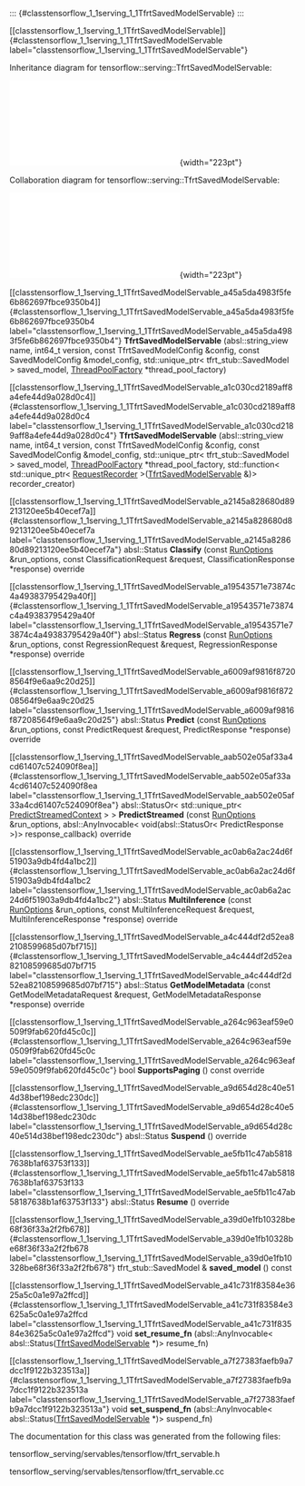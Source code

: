 ::: {#classtensorflow_1_1serving_1_1TfrtSavedModelServable}
:::

[\[classtensorflow\_1\_1serving\_1\_1TfrtSavedModelServable\]]{#classtensorflow_1_1serving_1_1TfrtSavedModelServable
label="classtensorflow_1_1serving_1_1TfrtSavedModelServable"}

Inheritance diagram for tensorflow::serving::TfrtSavedModelServable:

![image](classtensorflow_1_1serving_1_1TfrtSavedModelServable__inherit__graph.pdf){width="223pt"}

Collaboration diagram for tensorflow::serving::TfrtSavedModelServable:

![image](classtensorflow_1_1serving_1_1TfrtSavedModelServable__coll__graph.pdf){width="223pt"}

[\[classtensorflow\_1\_1serving\_1\_1TfrtSavedModelServable\_a45a5da4983f5fe6b862697fbce9350b4\]]{#classtensorflow_1_1serving_1_1TfrtSavedModelServable_a45a5da4983f5fe6b862697fbce9350b4
label="classtensorflow_1_1serving_1_1TfrtSavedModelServable_a45a5da4983f5fe6b862697fbce9350b4"}
**TfrtSavedModelServable** (absl::string\_view name, int64\_t version,
const TfrtSavedModelConfig &config, const SavedModelConfig
&model\_config, std::unique\_ptr$<$ tfrt\_stub::SavedModel $>$
saved\_model,
[ThreadPoolFactory](#classtensorflow_1_1serving_1_1ThreadPoolFactory)
$\ast$thread\_pool\_factory)

[\[classtensorflow\_1\_1serving\_1\_1TfrtSavedModelServable\_a1c030cd2189aff8a4efe44d9a028d0c4\]]{#classtensorflow_1_1serving_1_1TfrtSavedModelServable_a1c030cd2189aff8a4efe44d9a028d0c4
label="classtensorflow_1_1serving_1_1TfrtSavedModelServable_a1c030cd2189aff8a4efe44d9a028d0c4"}
**TfrtSavedModelServable** (absl::string\_view name, int64\_t version,
const TfrtSavedModelConfig &config, const SavedModelConfig
&model\_config, std::unique\_ptr$<$ tfrt\_stub::SavedModel $>$
saved\_model,
[ThreadPoolFactory](#classtensorflow_1_1serving_1_1ThreadPoolFactory)
$\ast$thread\_pool\_factory, std::function$<$ std::unique\_ptr$<$
[RequestRecorder](#classtensorflow_1_1serving_1_1RequestRecorder)
$>$([TfrtSavedModelServable](#classtensorflow_1_1serving_1_1TfrtSavedModelServable)
&)$>$ recorder\_creator)

[\[classtensorflow\_1\_1serving\_1\_1TfrtSavedModelServable\_a2145a828680d89213120ee5b40ecef7a\]]{#classtensorflow_1_1serving_1_1TfrtSavedModelServable_a2145a828680d89213120ee5b40ecef7a
label="classtensorflow_1_1serving_1_1TfrtSavedModelServable_a2145a828680d89213120ee5b40ecef7a"}
absl::Status **Classify** (const
[RunOptions](#structtensorflow_1_1serving_1_1servables_1_1RunOptions)
&run\_options, const ClassificationRequest &request,
ClassificationResponse $\ast$response) override

[\[classtensorflow\_1\_1serving\_1\_1TfrtSavedModelServable\_a19543571e73874c4a49383795429a40f\]]{#classtensorflow_1_1serving_1_1TfrtSavedModelServable_a19543571e73874c4a49383795429a40f
label="classtensorflow_1_1serving_1_1TfrtSavedModelServable_a19543571e73874c4a49383795429a40f"}
absl::Status **Regress** (const
[RunOptions](#structtensorflow_1_1serving_1_1servables_1_1RunOptions)
&run\_options, const RegressionRequest &request, RegressionResponse
$\ast$response) override

[\[classtensorflow\_1\_1serving\_1\_1TfrtSavedModelServable\_a6009af9816f87208564f9e6aa9c20d25\]]{#classtensorflow_1_1serving_1_1TfrtSavedModelServable_a6009af9816f87208564f9e6aa9c20d25
label="classtensorflow_1_1serving_1_1TfrtSavedModelServable_a6009af9816f87208564f9e6aa9c20d25"}
absl::Status **Predict** (const
[RunOptions](#structtensorflow_1_1serving_1_1servables_1_1RunOptions)
&run\_options, const PredictRequest &request, PredictResponse
$\ast$response) override

[\[classtensorflow\_1\_1serving\_1\_1TfrtSavedModelServable\_aab502e05af33a4cd61407c524090f8ea\]]{#classtensorflow_1_1serving_1_1TfrtSavedModelServable_aab502e05af33a4cd61407c524090f8ea
label="classtensorflow_1_1serving_1_1TfrtSavedModelServable_aab502e05af33a4cd61407c524090f8ea"}
absl::StatusOr$<$ std::unique\_ptr$<$
[PredictStreamedContext](#classtensorflow_1_1serving_1_1PredictStreamedContext)
$>$ $>$ **PredictStreamed** (const
[RunOptions](#structtensorflow_1_1serving_1_1servables_1_1RunOptions)
&run\_options, absl::AnyInvocable$<$ void(absl::StatusOr$<$
PredictResponse $>$)$>$ response\_callback) override

[\[classtensorflow\_1\_1serving\_1\_1TfrtSavedModelServable\_ac0ab6a2ac24d6f51903a9db4fd4a1bc2\]]{#classtensorflow_1_1serving_1_1TfrtSavedModelServable_ac0ab6a2ac24d6f51903a9db4fd4a1bc2
label="classtensorflow_1_1serving_1_1TfrtSavedModelServable_ac0ab6a2ac24d6f51903a9db4fd4a1bc2"}
absl::Status **MultiInference** (const
[RunOptions](#structtensorflow_1_1serving_1_1servables_1_1RunOptions)
&run\_options, const MultiInferenceRequest &request,
MultiInferenceResponse $\ast$response) override

[\[classtensorflow\_1\_1serving\_1\_1TfrtSavedModelServable\_a4c444df2d52ea82108599685d07bf715\]]{#classtensorflow_1_1serving_1_1TfrtSavedModelServable_a4c444df2d52ea82108599685d07bf715
label="classtensorflow_1_1serving_1_1TfrtSavedModelServable_a4c444df2d52ea82108599685d07bf715"}
absl::Status **GetModelMetadata** (const GetModelMetadataRequest
&request, GetModelMetadataResponse $\ast$response) override

[\[classtensorflow\_1\_1serving\_1\_1TfrtSavedModelServable\_a264c963eaf59e0509f9fab620fd45c0c\]]{#classtensorflow_1_1serving_1_1TfrtSavedModelServable_a264c963eaf59e0509f9fab620fd45c0c
label="classtensorflow_1_1serving_1_1TfrtSavedModelServable_a264c963eaf59e0509f9fab620fd45c0c"}
bool **SupportsPaging** () const override

[\[classtensorflow\_1\_1serving\_1\_1TfrtSavedModelServable\_a9d654d28c40e514d38bef198edc230dc\]]{#classtensorflow_1_1serving_1_1TfrtSavedModelServable_a9d654d28c40e514d38bef198edc230dc
label="classtensorflow_1_1serving_1_1TfrtSavedModelServable_a9d654d28c40e514d38bef198edc230dc"}
absl::Status **Suspend** () override

[\[classtensorflow\_1\_1serving\_1\_1TfrtSavedModelServable\_ae5fb11c47ab58187638b1af63753f133\]]{#classtensorflow_1_1serving_1_1TfrtSavedModelServable_ae5fb11c47ab58187638b1af63753f133
label="classtensorflow_1_1serving_1_1TfrtSavedModelServable_ae5fb11c47ab58187638b1af63753f133"}
absl::Status **Resume** () override

[\[classtensorflow\_1\_1serving\_1\_1TfrtSavedModelServable\_a39d0e1fb10328be68f36f33a2f2fb678\]]{#classtensorflow_1_1serving_1_1TfrtSavedModelServable_a39d0e1fb10328be68f36f33a2f2fb678
label="classtensorflow_1_1serving_1_1TfrtSavedModelServable_a39d0e1fb10328be68f36f33a2f2fb678"}
tfrt\_stub::SavedModel & **saved\_model** () const

[\[classtensorflow\_1\_1serving\_1\_1TfrtSavedModelServable\_a41c731f83584e3625a5c0a1e97a2ffcd\]]{#classtensorflow_1_1serving_1_1TfrtSavedModelServable_a41c731f83584e3625a5c0a1e97a2ffcd
label="classtensorflow_1_1serving_1_1TfrtSavedModelServable_a41c731f83584e3625a5c0a1e97a2ffcd"}
void **set\_resume\_fn** (absl::AnyInvocable$<$
absl::Status([TfrtSavedModelServable](#classtensorflow_1_1serving_1_1TfrtSavedModelServable)
$\ast$)$>$ resume\_fn)

[\[classtensorflow\_1\_1serving\_1\_1TfrtSavedModelServable\_a7f27383faefb9a7dcc1f9122b323513a\]]{#classtensorflow_1_1serving_1_1TfrtSavedModelServable_a7f27383faefb9a7dcc1f9122b323513a
label="classtensorflow_1_1serving_1_1TfrtSavedModelServable_a7f27383faefb9a7dcc1f9122b323513a"}
void **set\_suspend\_fn** (absl::AnyInvocable$<$
absl::Status([TfrtSavedModelServable](#classtensorflow_1_1serving_1_1TfrtSavedModelServable)
$\ast$)$>$ suspend\_fn)

The documentation for this class was generated from the following files:

tensorflow\_serving/servables/tensorflow/tfrt\_servable.h

tensorflow\_serving/servables/tensorflow/tfrt\_servable.cc
